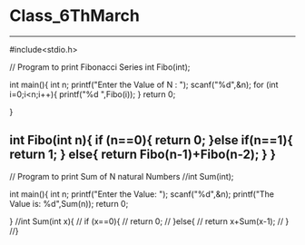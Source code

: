 # Class_6ThMarch
-----------------------------------------------------------------------------------------------------------------------------------------------------------------------
#include<stdio.h>

// Program to print Fibonacci Series
int Fibo(int);

int main(){
	int n;
	printf("Enter the Value of N : ");
	scanf("%d",&n);
	for (int i=0;i<n;i++){
		printf("%d ",Fibo(i));
	}
	return 0;
	
}

int Fibo(int n){
	if (n==0){
		return 0;
	}else if(n==1){
		return 1;
	}
	else{
		return Fibo(n-1)+Fibo(n-2);
	}
}
------------------------------------------------------------------------------------------------------------------------------------------------------------------------
// Program to print Sum of N natural Numbers
//int Sum(int);

int main(){
  int n;
  printf("Enter the Value: ");
	scanf("%d",&n);
	printf("The Value is:  %d",Sum(n));
	return 0;

}
//int Sum(int x){
//	if (x==0){
//		return 0;
//	}else{
//		return x+Sum(x-1);
//	}
//}

